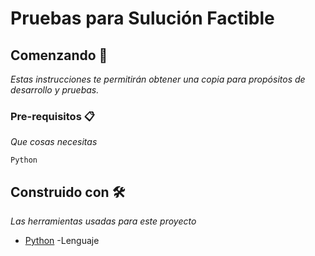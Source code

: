 # Pruebas para Sulución Factible

## Comenzando 🚀

_Estas instrucciones te permitirán obtener una copia para propósitos de desarrollo y pruebas._

### Pre-requisitos 📋

_Que cosas necesitas_

```
Python 
```

## Construido con 🛠️

_Las herramientas usadas para este proyecto_

* [Python](https://www.python.org/downloads/) -Lenguaje
